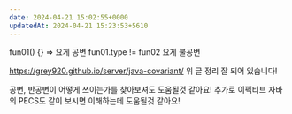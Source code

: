 ```yaml
---
date: 2024-04-21 15:02:55+0000
updatedAt: 2024-04-21 15:23:53+5610
---
```

fun01<T extends String>() {} => 요게 공변
fun01<int>.type != fun02<number> 요게 불공변

https://grey920.github.io/server/java-covariant/
위 글 정리 잘 되어 있습니다!

공변, 반공변이 어떻게 쓰이는가를 찾아보셔도 도움될것 같아요!
추가로 이펙티브 자바의 PECS도 같이 보시면 이해하는데 도움될것 같아요!